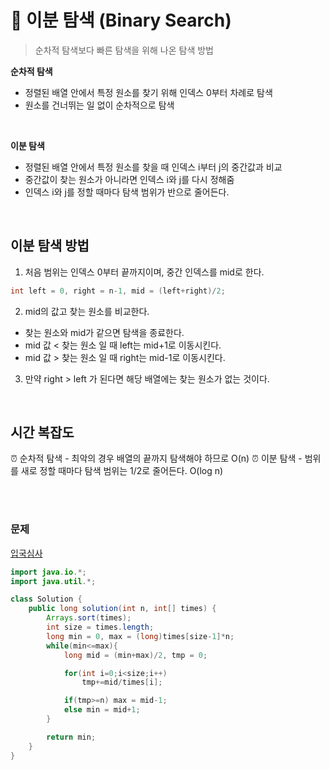 # 👀 이분 탐색 (Binary Search)

> 순차적 탐색보다 빠른 탐색을 위해 나온 탐색 방법

**순차적 탐색**

- 정렬된 배열 안에서 특정 원소를 찾기 위해 인덱스 0부터 차례로 탐색
- 원소를 건너뛰는 일 없이 순차적으로 탐색

<br>

**이분 탐색**

- 정렬된 배열 안에서 특정 원소를 찾을 때 인덱스 i부터 j의 중간값과 비교
- 중간값이 찾는 원소가 아니라면 인덱스 i와 j를 다시 정해줌
- 인덱스 i와 j를 정할 때마다 탐색 범위가 반으로 줄어든다.

<br>

## 이분 탐색 방법

1. 처음 범위는 인덱스 0부터 끝까지이며, 중간 인덱스를 mid로 한다.

```java
int left = 0, right = n-1, mid = (left+right)/2;
```

2. mid의 값고 찾는 원소를 비교한다.

- 찾는 원소와 mid가 같으면 탐색을 종료한다.
- mid 값 < 찾는 원소 일 때 left는 mid+1로 이동시킨다.
- mid 값 > 찾는 원소 일 때 right는 mid-1로 이동시킨다.

3. 만약 right > left 가 된다면 해당 배열에는 찾는 원소가 없는 것이다.

<br>

## 시간 복잡도

⏰ 순차적 탐색 - 최악의 경우 배열의 끝까지 탐색해야 하므로 O(n)
⏰ 이분 탐색 - 범위를 새로 정할 때마다 탐색 범위는 1/2로 줄어든다. O(log n)

<br><br>

### 문제

[입국심사](https://school.programmers.co.kr/learn/courses/30/lessons/43238)

```java
import java.io.*;
import java.util.*;

class Solution {
    public long solution(int n, int[] times) {
        Arrays.sort(times);
        int size = times.length;
        long min = 0, max = (long)times[size-1]*n;
        while(min<=max){
            long mid = (min+max)/2, tmp = 0;

            for(int i=0;i<size;i++)
                tmp+=mid/times[i];

            if(tmp>=n) max = mid-1;
            else min = mid+1;
        }

        return min;
    }
}
```
